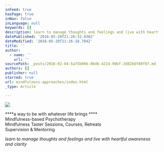 ```yaml
---
inFeed: true
hasPage: true
inNav: false
inLanguage: null
keywords: []
description: learn to manage thoughts and feelings and live with heartful awareness and clarity
datePublished: '2016-05-20T21:26:32.038Z'
dateModified: '2016-05-20T21:26:18.704Z'
title: ''
author:
  - name: ''
    url: ''
sourcePath: _posts/2016-02-04-5a75b966-86d6-4214-90bf-3d82b6f80f07.md
authors: []
publisher: null
starred: true
url: mindfulness-approaches/index.html
_type: Article

---
```

![](https://the-grid-user-content.s3-us-west-2.amazonaws.com/5447b173-302f-4ad8-92a8-d30c09683a73.jpg)

****a way to be with whatever life brings ****  
Mindfulness-based Psychotherapy   
Mindfulness Taster Sessions, Courses, Retreats  
Supervision & Mentoring 

_learn to manage thoughts and feelings and live with heartful awareness and clarity_